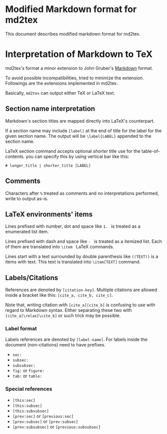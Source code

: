 # Modified Markdown format for md2tex

This document describes modified markdown format for md2tex.

# Interpretation of Markdown to TeX

md2tex's format a minor extension to John Gruber's [Markdown][markdown] format.

[markdown]: http://daringfireball.net/projects/markdown/

To avoid possible incompatibilities, tried to minimize the extension.
Followings are the extensions implemented in md2tex.

Basically, `md2tex`  can output either TeX or LaTeX text.


## Section name interpretation

Markdown's section titles are mapped directly into LaTeX's counterpart.

If a section name may include `[label]` at the end of title for the label
for the given section name. The output will be `\label{LABEL}` appended to the
section name.

LaTeX section command accepts optional _shorter_ title use for the
table-of-contents. you can specify this by using vertical bar like
this:

    # longer_title | shorter_title [LABEL]


## Comments

Characters after `%` treated as comments and no interpretations performed,
write to output as-is.


## LaTeX environments' items

Lines prefixed with number, dot and space like `1. ` is treated as a enumerated list item.

Lines prefixed with dash and space like `- ` is treated as a itemized list. Each of them are translated into `\item ` LaTeX commands.

Lines start with a text surrounded by double parenthesis like `((TEXT))` is a items with text. This text is translated into `\item[TEXT]` command.

## Labels/Citations

References are denoted by `[citation-key]`.
Multiple citations are allowed inside a bracket like this: `[cite_a, cite_b, cite_c]`.

Note that, writing citation with `[cite_a][cite_b]` is confusing to use with regard to Markdown syntax. Either separating these two with `[cite_a]\relax[\cite_b]` or such trick may be possible.

### Label format

Labels references are denoted by `[label-name]`. For labels inside the document
(non-citations) need to have prefixes.

- `sec:`
- `subsec:`
- `subsubsec:`
- `fig:` or `figure:`
- `tab:` or `table:`

### Special references

- `[this:sec]`
- `[this:subsec]`
- `[this:subsubsec]`
- `[prev:sec]` or `[previous:sec]`
- `[prev:subsec]` or `[prev:subsec]`
- `[prev:subsubsec]` or `[previous:subsubsec]`

